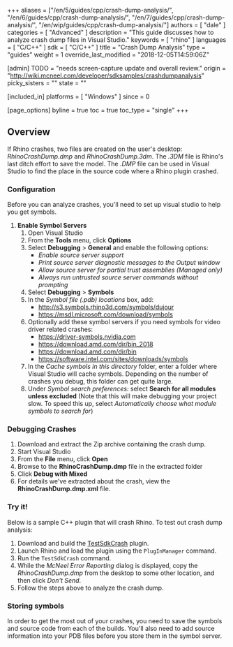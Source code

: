 +++
aliases = ["/en/5/guides/cpp/crash-dump-analysis/", "/en/6/guides/cpp/crash-dump-analysis/", "/en/7/guides/cpp/crash-dump-analysis/", "/en/wip/guides/cpp/crash-dump-analysis/"]
authors = [ "dale" ]
categories = [ "Advanced" ]
description = "This guide discusses how to analyze crash dump files in Visual Studio."
keywords = [ "rhino" ]
languages = [ "C/C++" ]
sdk = [ "C/C++" ]
title = "Crash Dump Analysis"
type = "guides"
weight = 1
override_last_modified = "2018-12-05T14:59:06Z"

[admin]
TODO = "needs screen-capture update and overall review."
origin = "http://wiki.mcneel.com/developer/sdksamples/crashdumpanalysis"
picky_sisters = ""
state = ""

[included_in]
platforms = [ "Windows" ]
since = 0

[page_options]
byline = true
toc = true
toc_type = "single"
+++


## Overview

If Rhino crashes, two files are created on the user's desktop: *RhinoCrashDump.dmp* and *RhinoCrashDump.3dm*. The *.3DM* file is Rhino's last ditch effort to save the model.  The *.DMP* file can be used in Visual Studio to find the place in the source code where a Rhino plugin crashed.

### Configuration
Before you can analyze crashes, you'll need to set up visual studio to help you get symbols.

1. **Enable Symbol Servers**
    1. Open Visual Studio
    1. From the **Tools** menu, click **Options**
    1. Select **Debugging** > **General** and enable the following options:
        * *Enable source server support*
        * *Print source server diagnostic messages to the Output window*
        * *Allow source server for partial trust assemblies (Managed only)*
        * *Always run untrusted source server commands without prompting*
    1. Select **Debugging** > **Symbols**
    1. In the *Symbol file (.pdb) locations* box, add:
        * http://s3.symbols.rhino3d.com/symbols/dujour
        * https://msdl.microsoft.com/download/symbols
    1. Optionally add these symbol servers if you need symbols for video driver related crashes:
        * https://driver-symbols.nvidia.com
        * https://download.amd.com/dir/bin_2018
        * https://download.amd.com/dir/bin
        * https://software.intel.com/sites/downloads/symbols
    1. In the *Cache symbols in this directory* folder, enter a folder where Visual Studio will cache symbols. Depending on the number of crashes you debug, this folder can get quite large.
    1. Under *Symbol search preferences:* select **Search for all modules unless excluded**
    (Note that this will make debugging your project slow. To speed this up, select *Automatically choose what module symbols to search for*)


### Debugging Crashes

  1. Download and extract the Zip archive containing the crash dump.
  1. Start Visual Studio
  1. From the **File** menu, click **Open**
  1. Browse to the **RhinoCrashDump.dmp** file in the extracted folder
  1. Click **Debug with Mixed**
  1. For details we've extracted about the crash, view the **RhinoCrashDump.dmp.xml** file.

### Try it!

Below is a sample C++ plugin that will crash Rhino.  To test out crash dump analysis:
  1. Download and build the <a href="/files/testsdkcrash.zip">TestSdkCrash</a> plugin.
  1. Launch Rhino and load the plugin using the `PlugInManager` command.
  1. Run the `TestSdkCrash` command.  
  1. While the *McNeel Error Reporting* dialog is displayed, copy the *RhinoCrashDump.dmp* from the desktop to some other location, and then click *Don't Send*.
  1. Follow the steps above to analyze the crash dump.

### Storing symbols

In order to get the most out of your crashes, you need to save the symbols and source code from each of the builds. You'll also need to add source information into your PDB files before you store them in the symbol server.
